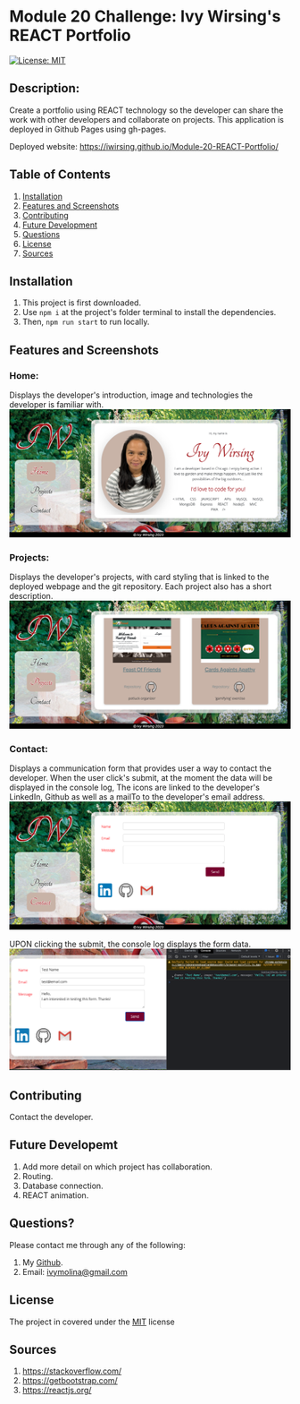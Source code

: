 # Module 20 Challenge: Ivy Wirsing's REACT Portfolio
[![License: MIT](https://img.shields.io/badge/License-MIT-yellow.svg)](https://opensource.org/licenses/MIT)

##  Description:

Create a portfolio using REACT technology so the developer can share the work with other developers and collaborate on projects. This application is deployed in Github Pages using gh-pages.

Deployed website: https://iwirsing.github.io/Module-20-REACT-Portfolio/ 

##  Table of Contents 
1. [Installation](#installation)
2. [Features and Screenshots](#features-and-screenshots)
3. [Contributing](#contributing) 
4. [Future Development]()
5. [Questions](#questions)
6. [License](#license)
7. [Sources](#sources)

## Installation 

1. This project is first downloaded. 
2. Use `npm i` at the project's folder terminal to install the dependencies. 
3. Then, `npm run start` to run locally.

## Features and Screenshots

### Home:
Displays the developer's introduction, image and technologies the developer is familiar with.
![homepage](./assets/readme%20images/homepage.png)

### Projects:
Displays the developer's projects, with card styling that is linked to the deployed webpage and the git repository. Each project also has a short description.
![projectpage](./assets/readme%20images/projectspage.png)

### Contact:
Displays a communication form that provides user a way to contact the developer. When the user click's submit, at the moment the data will be displayed in the console log,
The icons are linked to the developer's LinkedIn, Github as well as a mailTo to the developer's email address.
![contactpage](./assets//readme%20images//contactpage.png)

UPON clicking the submit, the console log displays the form data.
![consolelog](./assets/readme%20images/consolelog.png)


## Contributing 

Contact the developer.

## Future Developemt
1. Add more detail on which project has collaboration.
2. Routing.
3. Database connection.
4. REACT animation.

## Questions? 

Please contact me through any of the following:

1. My [Github](https://github.com/iwirsing).
2. Email: <a href="mailto:ivymolina@gmail.com">ivymolina@gmail.com</a>

## License
    
The project in covered under the [MIT](https://opensource.org/licenses/MIT) license

## Sources
1. https://stackoverflow.com/
2. https://getbootstrap.com/
3. https://reactjs.org/
